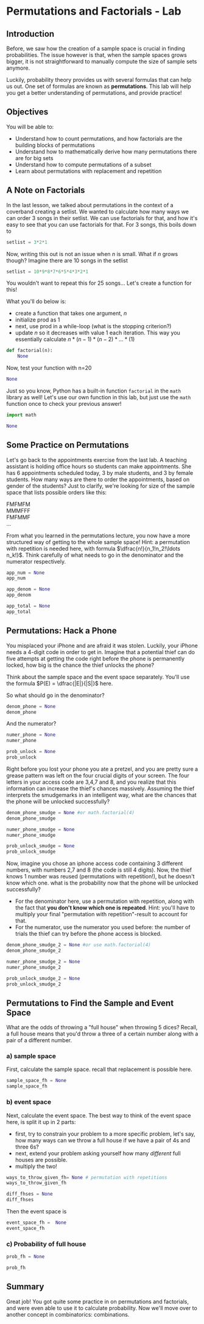 
# Permutations and Factorials - Lab

## Introduction

Before, we saw how the creation of a sample space is crucial in finding probabilities. The issue however is that, when the sample spaces grows bigger, it is not straightforward to manually compute the size of sample sets anymore.

Luckily, probability theory provides us with several formulas that can help us out. One set of formulas are known as **permutations**. This lab will help you get a better understanding of permutations, and provide practice!

## Objectives

You will be able to:

- Understand how to count permutations, and how factorials are the building blocks of permutations
- Understand how to mathematically derive how many permutations there are for big sets
- Understand how to compute permutations of a subset
- Learn about permutations with replacement and repetition

## A Note on Factorials

In the last lesson, we talked about permutations in the context of a coverband creating a setlist. We wanted to calculate how many ways we can order 3 songs in their setlist. We can use factorials for that, and how it's easy to see that you can use factorials for that. For 3 songs, this boils down to


```python
setlist = 3*2*1
```

Now, writing this out is not an issue when $n$ is small. What if $n$ grows though? Imagine there are 10 songs in the setlist


```python
setlist = 10*9*8*7*6*5*4*3*2*1
```

You wouldn't want to repeat this for 25 songs...  Let's create a function for this!

What you'll do below is:

- create a function that takes one argument, $n$
- initialize prod as 1
- next, use prod in a while-loop (what is the stopping criterion?)
- update $n$ so it decreases with value 1 each iteration. This way you essentially calculate $n*(n-1)*(n-2)*\ldots*(1)$


```python
def factorial(n):
    None
```

Now, test your function with n=20


```python
None
```

Just so you know, Python has a built-in function `factorial` in the  `math` library as well! Let's use our own function in this lab, but just use the `math` function once to check your previous answer!


```python
import math 

None
```

## Some Practice on Permutations

Let's go back to the appointments exercise from the last lab. A teaching assistant is holding office hours so students can make appointments. She has 6 appointments scheduled today, 3 by male students, and 3 by female students. How many ways are there to order the appointments, based on gender of the students? Just to clarify, we're looking for size of the sample space that lists possible orders like this:

FMFMFM <br />
MMMFFF <br />
FMFMMF <br />
...


From what you learned in the permutations lecture, you now have a more structured way of getting to the whole sample space! 
Hint: a permutation with repetition is needed here, with formula $\dfrac{n!}{n_1!n_2!\ldots n_k!}$. Think carefully of what needs to go in the denominator and the numerator respectively. 


```python
app_num = None
app_num
```


```python
app_denom = None
app_denom
```


```python
app_total = None
app_total
```

## Permutations: Hack a Phone

You misplaced your iPhone and are afraid it was stolen. Luckily, your iPhone needs a 4-digit code in order to get in. Imagine that a potential thief can do five attempts at getting the code right before the phone is permanently locked, how big is the chance the thief unlocks the phone?

Think about the sample space and the event space separately. You'll use the formula $P(E) = \dfrac{|E|}{|S|}$ here.

So what should go in the denominator?


```python
denom_phone = None
denom_phone
```

And the numerator?


```python
numer_phone = None
numer_phone
```


```python
prob_unlock = None
prob_unlock
```

Right before you lost your phone you ate a pretzel, and you are pretty sure a grease pattern was left on the four crucial digits of your screen. The four letters in your access code are 3,4,7 and 8, and you realize that this information can increase the thief's chances massively. Assuming the thief interprets the smudgemarks in an intelligent way, what are the chances that the phone will be unlocked successfully?


```python
denom_phone_smudge = None #or math.factorial(4)
denom_phone_smudge
```


```python
numer_phone_smudge = None
numer_phone_smudge
```


```python
prob_unlock_smudge = None
prob_unlock_smudge
```

Now, imagine you chose an iphone access code containing 3 different numbers, with numbers 2,7 and 8 (the code is still 4 digits). Now, the thief knows 1 number was reused (permutations with repetition!), but he doesn't know which one. what is the probability now that the phone will be unlocked successfully?

- For the denominator here, use a permutation with repetition, along with the fact that **you don't know which one is repeated**. Hint: you'll have to multiply your final "permutation with repetition"-result to account for that.
- For the numerator, use the numerator you used before: the number of trials the thief can try before the phone access is blocked.



```python
denom_phone_smudge_2 = None #or use math.factorial(4)
denom_phone_smudge_2
```


```python
numer_phone_smudge_2 = None 
numer_phone_smudge_2
```


```python
prob_unlock_smudge_2 = None
prob_unlock_smudge_2
```

## Permutations to Find the Sample and Event Space

What are the odds of throwing a "full house" when throwing 5 dices?  Recall, a full house means that you'd throw a three of a certain number along with a pair of a different number.

###  a) sample space

First, calculate the sample space. recall that replacement is possible here.


```python
sample_space_fh = None
sample_space_fh
```

### b) event space

Next, calculate the event space. The best way to think of the event space here, is split it up in 2 parts:
- first, try to constrain your problem to a more specific problem, let's say, how many ways can we throw a full house if we have a pair of 4s and three 6s?
- next, extend your problem asking yourself how many *different* full houses are possible.
- multiply the two!


```python
ways_to_throw_given_fh= None # permutation with repetitions
ways_to_throw_given_fh
```


```python
diff_fhses = None
diff_fhses
```

Then the event space is


```python
event_space_fh =  None
event_space_fh
```

### c) Probability of full house


```python
prob_fh = None

prob_fh
```

## Summary

Great job! You got quite some practice in on permutations and factorials, and were even able to use it to calculate probability. Now we'll move over to another concept in combinatorics: combinations.
